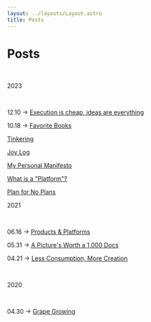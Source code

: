 ```yaml
---
layout: ../layouts/Layout.astro
title: Posts
---
```


# Posts

<br>

2023

<br>

12.10 → [Execution is cheap, ideas are everything](/posts/execution)

10.18 → [Favorite Books](/posts/favorite-books)

[Tinkering]()

[Joy Log]()

[My Personal Manifesto]()

[What is a "Platform"?]()

[Plan for No Plans]()

2021

<br>

06.16 → [Products & Platforms](/posts/products-platforms)

05.31 → [A Picture's Worth a 1,000 Docs](/posts/1000-words)

04.21 → [Less Consumption, More Creation](/posts/less-consumption)

<br>

2020

<br>

04.30 → [Grape Growing](/posts/grape-growing)